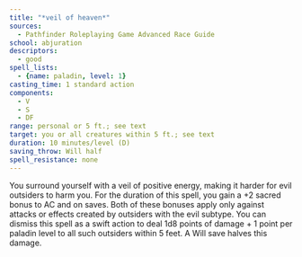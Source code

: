 ```yaml
---
title: "*veil of heaven*"
sources:
  - Pathfinder Roleplaying Game Advanced Race Guide
school: abjuration
descriptors:
  - good
spell_lists:
  - {name: paladin, level: 1}
casting_time: 1 standard action
components:
  - V
  - S
  - DF
range: personal or 5 ft.; see text
target: you or all creatures within 5 ft.; see text
duration: 10 minutes/level (D)
saving_throw: Will half
spell_resistance: none
---
```


You surround yourself with a veil of positive energy, making it harder for evil outsiders to harm you. For the duration of this spell, you gain a +2 sacred bonus to AC and on saves. Both of these bonuses apply only against attacks or effects created by outsiders with the evil subtype. You can dismiss this spell as a swift action to deal 1d8 points of damage + 1 point per paladin level to all such outsiders within 5 feet. A Will save halves this damage.
